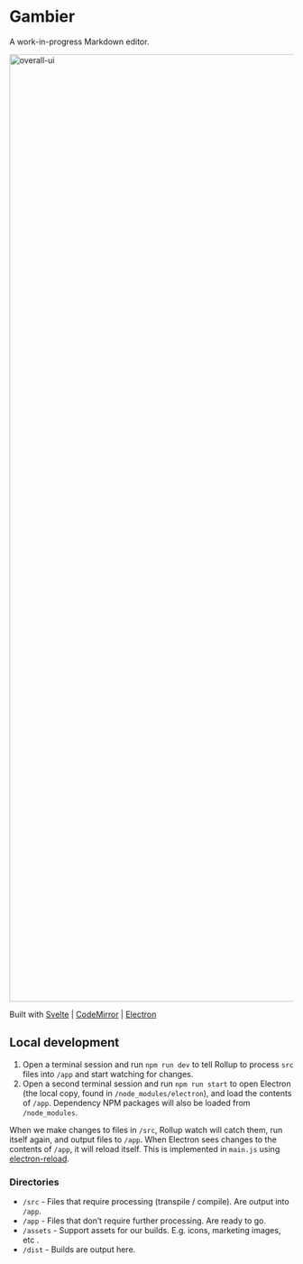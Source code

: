 # Gambier

A work-in-progress Markdown editor. 

<img width="1680" alt="overall-ui" src="https://user-images.githubusercontent.com/1425497/158499981-40fc3ec2-c6cc-490a-a8ef-1035af6eed6b.png">

Built with [Svelte](https://svelte.dev/) | [CodeMirror](https://codemirror.net/) | [Electron](https://www.electronjs.org/)

## Local development

1. Open a terminal session and run `npm run dev` to tell Rollup to process `src` files into `/app` and start watching for changes.
1. Open a second terminal session and run `npm run start` to open Electron (the local copy, found in `/node_modules/electron`), and load the contents of `/app`. Dependency NPM packages will also be loaded from `/node_modules`.

When we make changes to files in `/src`, Rollup watch will catch them, run itself again, and output files to `/app`. When Electron sees changes to the contents of `/app`, it will reload itself. This is implemented in `main.js` using [electron-reload](https://www.npmjs.com/package/electron-reload).

### Directories

* `/src` - Files that require processing (transpile / compile). Are output into `/app`.
* `/app` - Files that don’t require further processing. Are ready to go.
* `/assets` - Support assets for our builds. E.g. icons, marketing images, etc .
* `/dist` - Builds are output here.
